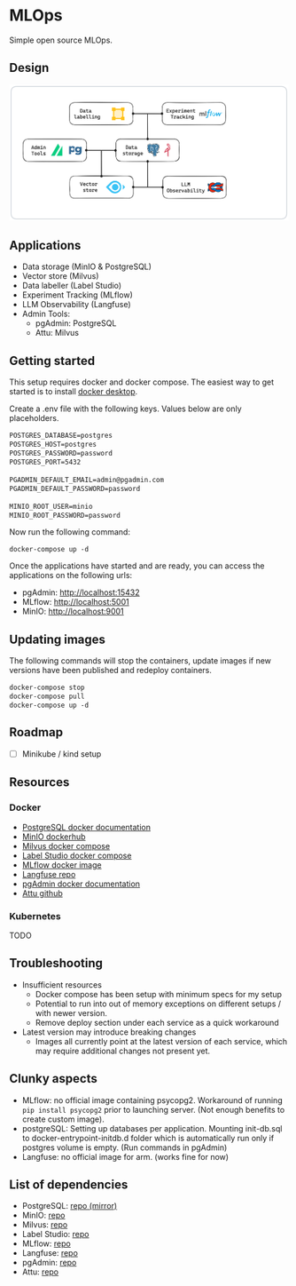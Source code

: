 # MLOps
Simple open source MLOps.

## Design
![Alt text](assets/mlops.png)

## Applications
- Data storage (MinIO & PostgreSQL)
- Vector store (Milvus)
- Data labeller (Label Studio)
- Experiment Tracking (MLflow)
- LLM Observability (Langfuse)
- Admin Tools:
    - pgAdmin: PostgreSQL
    - Attu: Milvus

## Getting started
This setup requires docker and docker compose. The easiest way to get started is to install [docker desktop](https://docs.docker.com/desktop/install/mac-install/).

Create a .env file with the following keys. Values below are only placeholders.
```
POSTGRES_DATABASE=postgres
POSTGRES_HOST=postgres
POSTGRES_PASSWORD=password
POSTGRES_PORT=5432

PGADMIN_DEFAULT_EMAIL=admin@pgadmin.com
PGADMIN_DEFAULT_PASSWORD=password

MINIO_ROOT_USER=minio
MINIO_ROOT_PASSWORD=password
```

Now run the following command:
```
docker-compose up -d
```

Once the applications have started and are ready, you can access the applications on the following urls:
- pgAdmin: [http://localhost:15432](http://localhost:15432)
- MLflow: [http://localhost:5001](http://localhost:5001)
- MinIO: [http://localhost:9001](http://localhost:9001)

## Updating images
The following commands will stop the containers, update images if new versions have been published and redeploy containers.
```
docker-compose stop
docker-compose pull
docker-compose up -d
```

## Roadmap
- [ ] Minikube / kind setup

## Resources
### Docker
- [PostgreSQL docker documentation](https://hub.docker.com/_/postgres/)
- [MinIO dockerhub](https://hub.docker.com/r/minio/minio/#!)
- [Milvus docker compose](https://milvus.io/docs/install_standalone-docker-compose.md)
- [Label Studio docker compose](https://labelstud.io/tutorials/segment_anything_model#Using-Docker-Compose-recommended)
- [MLflow docker image](https://github.com/mlflow/mlflow/pkgs/container/mlflow)
- [Langfuse repo](https://github.com/langfuse/langfuse)
- [pgAdmin docker documentation](https://www.pgadmin.org/docs/pgadmin4/8.8/container_deployment.html)
- [Attu github](https://github.com/zilliztech/attu)
### Kubernetes
TODO

## Troubleshooting
- Insufficient resources
    - Docker compose has been setup with minimum specs for my setup
    - Potential to run into out of memory exceptions on different setups / with newer version.
    - Remove deploy section under each service as a quick workaround
- Latest version may introduce breaking changes
    - Images all currently point at the latest version of each service, which may require additional changes not present yet.

## Clunky aspects
- MLflow: no official image containing psycopg2. Workaround of running `pip install psycopg2` prior to launching server. (Not enough benefits to create custom image).
- postgreSQL: Setting up databases per application. Mounting init-db.sql to docker-entrypoint-initdb.d folder which is automatically run only if postgres volume is empty. (Run commands in pgAdmin)
- Langfuse: no official image for arm. (works fine for now)

## List of dependencies
- PostgreSQL: [repo (mirror)](https://github.com/postgres/postgres)
- MinIO: [repo](https://github.com/minio/minio)
- Milvus: [repo](https://github.com/milvus-io/milvus)
- Label Studio: [repo](https://github.com/HumanSignal/label-studio)
- MLflow: [repo](https://github.com/mlflow/mlflow)
- Langfuse: [repo](https://github.com/zilliztech/attu)
- pgAdmin: [repo](https://github.com/pgadmin-org/pgadmin4)
- Attu: [repo](https://github.com/zilliztech/attu)
